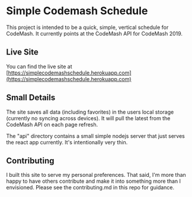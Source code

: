 # Simple Codemash Schedule

This project is intended to be a quick, simple, vertical schedule for CodeMash. It currently points at the CodeMash API for CodeMash 2019.

## Live Site

You can find the live site at [https://simplecodemashschedule.herokuapp.com](https://simplecodemashschedule.herokuapp.com)

## Small Details

The site saves all data (including favorites) in the users local storage (currently no syncing across devices). It will pull the latest from the CodeMash API on each page refresh.

The "api" directory contains a small simple nodejs server that just serves the react app currently. It's intentionally very thin.

## Contributing

I built this site to serve my personal preferences. That said, I'm more than happy to have others contribute and make it into something more than I envisioned. Please see the contributing.md in this repo for guidance.
